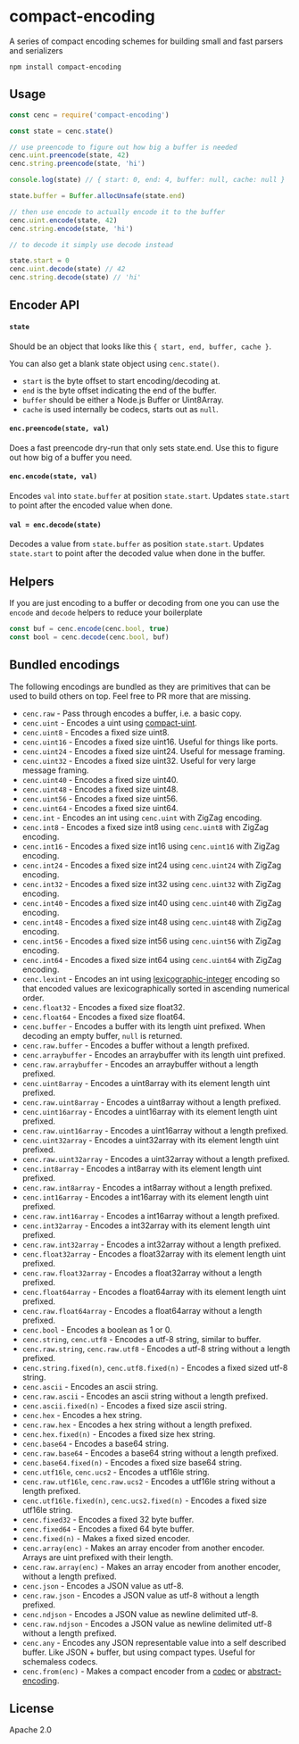 # compact-encoding

A series of compact encoding schemes for building small and fast parsers and serializers

```
npm install compact-encoding
```

## Usage

``` js
const cenc = require('compact-encoding')

const state = cenc.state()

// use preencode to figure out how big a buffer is needed
cenc.uint.preencode(state, 42)
cenc.string.preencode(state, 'hi')

console.log(state) // { start: 0, end: 4, buffer: null, cache: null }

state.buffer = Buffer.allocUnsafe(state.end)

// then use encode to actually encode it to the buffer
cenc.uint.encode(state, 42)
cenc.string.encode(state, 'hi')

// to decode it simply use decode instead

state.start = 0
cenc.uint.decode(state) // 42
cenc.string.decode(state) // 'hi'
```

## Encoder API

#### `state`

Should be an object that looks like this `{ start, end, buffer, cache }`.

You can also get a blank state object using `cenc.state()`.

* `start` is the byte offset to start encoding/decoding at.
* `end` is the byte offset indicating the end of the buffer.
* `buffer` should be either a Node.js Buffer or Uint8Array.
* `cache` is used internally be codecs, starts out as `null`.

#### `enc.preencode(state, val)`

Does a fast preencode dry-run that only sets state.end.
Use this to figure out how big of a buffer you need.

#### `enc.encode(state, val)`

Encodes `val` into `state.buffer` at position `state.start`.
Updates `state.start` to point after the encoded value when done.

#### `val = enc.decode(state)`

Decodes a value from `state.buffer` as position `state.start`.
Updates `state.start` to point after the decoded value when done in the buffer.

## Helpers

If you are just encoding to a buffer or decoding from one you can use the `encode` and `decode` helpers
to reduce your boilerplate

``` js
const buf = cenc.encode(cenc.bool, true)
const bool = cenc.decode(cenc.bool, buf)
```

## Bundled encodings

The following encodings are bundled as they are primitives that can be used
to build others on top. Feel free to PR more that are missing.

* `cenc.raw` - Pass through encodes a buffer, i.e. a basic copy.
* `cenc.uint` - Encodes a uint using [compact-uint](https://github.com/mafintosh/compact-uint).
* `cenc.uint8` - Encodes a fixed size uint8.
* `cenc.uint16` - Encodes a fixed size uint16. Useful for things like ports.
* `cenc.uint24` - Encodes a fixed size uint24. Useful for message framing.
* `cenc.uint32` - Encodes a fixed size uint32. Useful for very large message framing.
* `cenc.uint40` - Encodes a fixed size uint40.
* `cenc.uint48` - Encodes a fixed size uint48.
* `cenc.uint56` - Encodes a fixed size uint56.
* `cenc.uint64` - Encodes a fixed size uint64.
* `cenc.int` - Encodes an int using `cenc.uint` with ZigZag encoding.
* `cenc.int8` - Encodes a fixed size int8 using `cenc.uint8` with ZigZag encoding.
* `cenc.int16` - Encodes a fixed size int16 using `cenc.uint16` with ZigZag encoding.
* `cenc.int24` - Encodes a fixed size int24 using `cenc.uint24` with ZigZag encoding.
* `cenc.int32` - Encodes a fixed size int32 using `cenc.uint32` with ZigZag encoding.
* `cenc.int40` - Encodes a fixed size int40 using `cenc.uint40` with ZigZag encoding.
* `cenc.int48` - Encodes a fixed size int48 using `cenc.uint48` with ZigZag encoding.
* `cenc.int56` - Encodes a fixed size int56 using `cenc.uint56` with ZigZag encoding.
* `cenc.int64` - Encodes a fixed size int64 using `cenc.uint64` with ZigZag encoding.
* `cenc.lexint` - Encodes an int using [lexicographic-integer](https://github.com/substack/lexicographic-integer) encoding so that encoded values are lexicographically sorted in ascending numerical order.
* `cenc.float32` - Encodes a fixed size float32.
* `cenc.float64` - Encodes a fixed size float64.
* `cenc.buffer` - Encodes a buffer with its length uint prefixed. When decoding an empty buffer, `null` is returned.
* `cenc.raw.buffer` - Encodes a buffer without a length prefixed.
* `cenc.arraybuffer` - Encodes an arraybuffer with its length uint prefixed.
* `cenc.raw.arraybuffer` - Encodes an arraybuffer without a length prefixed.
* `cenc.uint8array` - Encodes a uint8array with its element length uint prefixed.
* `cenc.raw.uint8array` - Encodes a uint8array without a length prefixed.
* `cenc.uint16array` - Encodes a uint16array with its element length uint prefixed.
* `cenc.raw.uint16array` - Encodes a uint16array without a length prefixed.
* `cenc.uint32array` - Encodes a uint32array with its element length uint prefixed.
* `cenc.raw.uint32array` - Encodes a uint32array without a length prefixed.
* `cenc.int8array` - Encodes a int8array with its element length uint prefixed.
* `cenc.raw.int8array` - Encodes a int8array without a length prefixed.
* `cenc.int16array` - Encodes a int16array with its element length uint prefixed.
* `cenc.raw.int16array` - Encodes a int16array without a length prefixed.
* `cenc.int32array` - Encodes a int32array with its element length uint prefixed.
* `cenc.raw.int32array` - Encodes a int32array without a length prefixed.
* `cenc.float32array` - Encodes a float32array with its element length uint prefixed.
* `cenc.raw.float32array` - Encodes a float32array without a length prefixed.
* `cenc.float64array` - Encodes a float64array with its element length uint prefixed.
* `cenc.raw.float64array` - Encodes a float64array without a length prefixed.
* `cenc.bool` - Encodes a boolean as 1 or 0.
* `cenc.string`, `cenc.utf8` - Encodes a utf-8 string, similar to buffer.
* `cenc.raw.string`, `cenc.raw.utf8` - Encodes a utf-8 string without a length prefixed.
* `cenc.string.fixed(n)`, `cenc.utf8.fixed(n)` - Encodes a fixed sized utf-8 string.
* `cenc.ascii` - Encodes an ascii string.
* `cenc.raw.ascii` - Encodes an ascii string without a length prefixed.
* `cenc.ascii.fixed(n)` - Encodes a fixed size ascii string.
* `cenc.hex` - Encodes a hex string.
* `cenc.raw.hex` - Encodes a hex string without a length prefixed.
* `cenc.hex.fixed(n)` - Encodes a fixed size hex string.
* `cenc.base64` - Encodes a base64 string.
* `cenc.raw.base64` - Encodes a base64 string without a length prefixed.
* `cenc.base64.fixed(n)` - Encodes a fixed size base64 string.
* `cenc.utf16le`, `cenc.ucs2` - Encodes a utf16le string.
* `cenc.raw.utf16le`, `cenc.raw.ucs2` - Encodes a utf16le string without a length prefixed.
* `cenc.utf16le.fixed(n)`, `cenc.ucs2.fixed(n)` - Encodes a fixed size utf16le string.
* `cenc.fixed32` - Encodes a fixed 32 byte buffer.
* `cenc.fixed64` - Encodes a fixed 64 byte buffer.
* `cenc.fixed(n)` - Makes a fixed sized encoder.
* `cenc.array(enc)` - Makes an array encoder from another encoder. Arrays are uint prefixed with their length.
* `cenc.raw.array(enc)` - Makes an array encoder from another encoder, without a length prefixed.
* `cenc.json` - Encodes a JSON value as utf-8.
* `cenc.raw.json` - Encodes a JSON value as utf-8 without a length prefixed.
* `cenc.ndjson` - Encodes a JSON value as newline delimited utf-8.
* `cenc.raw.ndjson` - Encodes a JSON value as newline delimited utf-8 without a length prefixed.
* `cenc.any` - Encodes any JSON representable value into a self described buffer. Like JSON + buffer, but using compact types. Useful for schemaless codecs.
* `cenc.from(enc)` - Makes a compact encoder from a [codec](https://github.com/mafintosh/codecs) or [abstract-encoding](https://github.com/mafintosh/abstract-encoding).

## License

Apache 2.0

